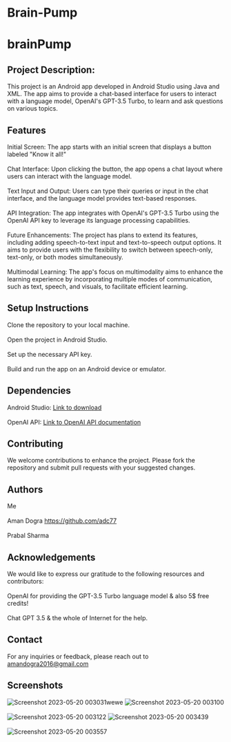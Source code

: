 # Brain-Pump
# brainPump
## Project Description:
This project is an Android app developed in Android Studio using Java and XML. The app aims to provide a chat-based interface for users to interact with a language model, OpenAI's GPT-3.5 Turbo, to learn and ask questions on various topics.

## Features
Initial Screen: The app starts with an initial screen that displays a button labeled "Know it all!" <br/>
<br/>
Chat Interface: Upon clicking the button, the app opens a chat layout where users can interact with the language model. <br/>
<br/>
Text Input and Output: Users can type their queries or input in the chat interface, and the language model provides text-based responses. <br/>
<br/>
API Integration: The app integrates with OpenAI's GPT-3.5 Turbo using the OpenAI API key to leverage its language processing capabilities. <br/>
<br/>
Future Enhancements: The project has plans to extend its features, including adding speech-to-text input and text-to-speech output options. It aims to provide users with the flexibility to switch between speech-only, text-only, or both modes simultaneously. <br/>
<br/>
Multimodal Learning: The app's focus on multimodality aims to enhance the learning experience by incorporating multiple modes of communication, such as text, speech, and visuals, to facilitate efficient learning. 

## Setup Instructions
Clone the repository to your local machine.<br/>
<br/>
Open the project in Android Studio.<br/>
<br/>
Set up the necessary API key.<br/>
<br/>
Build and run the app on an Android device or emulator.

## Dependencies
Android Studio: [Link to download](https://developer.android.com/studio)<br/>
<br/>
OpenAI API: [Link to OpenAI API documentation](https://platform.openai.com/docs/introduction/overview)

## Contributing
We welcome contributions to enhance the project. Please fork the repository and submit pull requests with your suggested changes.

## Authors
Me <br/>
<br/>
Aman Dogra https://github.com/adc77 <br/>
<br/>
Prabal Sharma 
## Acknowledgements
We would like to express our gratitude to the following resources and contributors:<br/>
<br/>
OpenAI for providing the GPT-3.5 Turbo language model & also 5$ free credits! <br/>
<br/>
Chat GPT 3.5 & the whole of Internet for the help.
## Contact
For any inquiries or feedback, please reach out to amandogra2016@gmail.com
## Screenshots
![Screenshot 2023-05-20 003031wewe](https://github.com/adc77/brain_pump/assets/118567905/68314948-d202-4777-8dd4-bb9bcc486acd)  ![Screenshot 2023-05-20 003100](https://github.com/adc77/brain_pump/assets/118567905/10d48dad-1d4f-4085-8ef6-870a670914e3)<br/>
<br/>
![Screenshot 2023-05-20 003122](https://github.com/adc77/brain_pump/assets/118567905/0c1fadab-8408-4ef7-8cdf-c8d65a3eeaba)  ![Screenshot 2023-05-20 003439](https://github.com/adc77/brain_pump/assets/118567905/66103711-b0aa-47cb-a471-5d098ae5bc18)<br/>
<br/>
![Screenshot 2023-05-20 003557](https://github.com/adc77/brain_pump/assets/118567905/8517b2f5-f1df-4693-8881-8df35a819d72)

